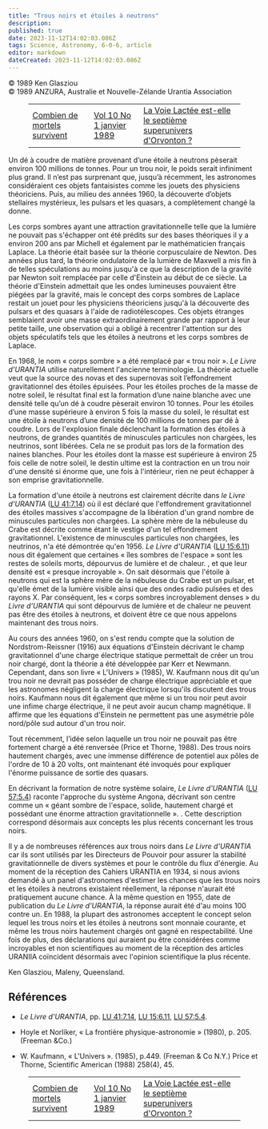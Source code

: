 ```yaml
---
title: "Trous noirs et étoiles à neutrons"
description: 
published: true
date: 2023-11-12T14:02:03.086Z
tags: Science, Astronomy, 6-0-6, article
editor: markdown
dateCreated: 2023-11-12T14:02:03.086Z
---
```



<p class="v-card v-sheet theme--light grey lighten-3 px-2 py-1">© 1989 Ken Glasziou<br>© 1989 ANZURA, Australie et Nouvelle-Zélande Urantia Association</p>
<figure class="table chapter-navigator">
  <table>
    <tbody>
      <tr>
        <td>
        <a href="/fr/article/Trevor_Swadling/How_Many_Mortals_Survive">
          <span class="mdi mdi-arrow-left-drop-circle"></span><span class="pl-2">Combien de mortels survivent</span>
        </a>
        </td>
        <td>
        <a href="/fr/index/articles_606#vol-10-no-1-janvier-1989">
          <span class="mdi mdi-book-open-variant"></span><span class="pl-2">Vol 10 No 1 janvier 1989</span>
        </a>
        </td>
        <td>
        <a href="/fr/article/Frank_Wright/Is_Milky_Way_Seventh_Superuniverse">
          <span class="pr-2">La Voie Lactée est-elle le septième superunivers d'Orvonton ?</span><span class="mdi mdi-arrow-right-drop-circle"></span>
        </a>
        </td>
      </tr>
    </tbody>
  </table>
</figure>



Un dé à coudre de matière provenant d’une étoile à neutrons pèserait environ 100 millions de tonnes. Pour un trou noir, le poids serait infiniment plus grand. Il n’est pas surprenant que, jusqu’à récemment, les astronomes considéraient ces objets fantaisistes comme les jouets des physiciens théoriciens. Puis, au milieu des années 1960, la découverte d’objets stellaires mystérieux, les pulsars et les quasars, a complètement changé la donne.

Les corps sombres ayant une attraction gravitationnelle telle que la lumière ne pouvait pas s'échapper ont été prédits sur des bases théoriques il y a environ 200 ans par Michell et également par le mathématicien français Laplace. La théorie était basée sur la théorie corpusculaire de Newton. Des années plus tard, la théorie ondulatoire de la lumière de Maxwell a mis fin à de telles spéculations au moins jusqu'à ce que la description de la gravité par Newton soit remplacée par celle d'Einstein au début de ce siècle. La théorie d'Einstein admettait que les ondes lumineuses pouvaient être piégées par la gravité, mais le concept des corps sombres de Laplace restait un jouet pour les physiciens théoriciens jusqu'à la découverte des pulsars et des quasars à l'aide de radiotélescopes. Ces objets étranges semblaient avoir une masse extraordinairement grande par rapport à leur petite taille, une observation qui a obligé à recentrer l'attention sur des objets spéculatifs tels que les étoiles à neutrons et les corps sombres de Laplace.

En 1968, le nom « corps sombre » a été remplacé par « trou noir ». _Le Livre d'URANTIA_ utilise naturellement l'ancienne terminologie. La théorie actuelle veut que la source des novas et des supernovas soit l’effondrement gravitationnel des étoiles épuisées. Pour les étoiles proches de la masse de notre soleil, le résultat final est la formation d’une naine blanche avec une densité telle qu’un dé à coudre pèserait environ 10 tonnes. Pour les étoiles d’une masse supérieure à environ 5 fois la masse du soleil, le résultat est une étoile à neutrons d’une densité de 100 millions de tonnes par dé à coudre. Lors de l'explosion finale déclenchant la formation des étoiles à neutrons, de grandes quantités de minuscules particules non chargées, les neutrinos, sont libérées. Cela ne se produit pas lors de la formation des naines blanches. Pour les étoiles dont la masse est supérieure à environ 25 fois celle de notre soleil, le destin ultime est la contraction en un trou noir d'une densité si énorme que, une fois à l'intérieur, rien ne peut échapper à son emprise gravitationnelle.

La formation d'une étoile à neutrons est clairement décrite dans _le Livre d'URANTIA_ (<a id="a44_87"></a>[LU 41:7.14](/fr/The_Urantia_Book/41#p7_14)) où il est déclaré que l'effondrement gravitationnel des étoiles massives s'accompagne de la libération d'un grand nombre de minuscules particules non chargées. La sphère mère de la nébuleuse du Crabe est décrite comme étant le vestige d'un tel effondrement gravitationnel. L'existence de minuscules particules non chargées, les neutrinos, n'a été démontrée qu'en 1956. _Le Livre d'URANTIA_ (<a id="a44_523"></a>[LU 15:6.11](/fr/The_Urantia_Book/15#p6_11)) nous dit également que certaines « îles sombres de l'espace » sont les restes de soleils morts, dépourvus de lumière et de chaleur. , et que leur densité est « presque incroyable ». On sait désormais que l'étoile à neutrons qui est la sphère mère de la nébuleuse du Crabe est un pulsar, et qu'elle émet de la lumière visible ainsi que des ondes radio pulsées et des rayons X. Par conséquent, les « corps sombres incroyablement denses » du _Livre d’URANTIA_ qui sont dépourvus de lumière et de chaleur ne peuvent pas être des étoiles à neutrons, et doivent être ce que nous appelons maintenant des trous noirs.

Au cours des années 1960, on s'est rendu compte que la solution de Nordstrom-Reissner (1916) aux équations d'Einstein décrivant le champ gravitationnel d'une charge électrique statique permettait de créer un trou noir chargé, dont la théorie a été développée par Kerr et Newmann. Cependant, dans son livre « L'Univers » (1985), W. Kaufmann nous dit qu'un trou noir ne devrait pas posséder de charge électrique appréciable et que les astronomes négligent la charge électrique lorsqu'ils discutent des trous noirs. Kaufmann nous dit également que même si un trou noir peut avoir une infime charge électrique, il ne peut avoir aucun champ magnétique. Il affirme que les équations d'Einstein ne permettent pas une asymétrie pôle nord/pôle sud autour d'un trou noir.

Tout récemment, l’idée selon laquelle un trou noir ne pouvait pas être fortement chargé a été renversée (Price et Thorne, 1988). Des trous noirs hautement chargés, avec une immense différence de potentiel aux pôles de l'ordre de 10 à 20 volts, ont maintenant été invoqués pour expliquer l'énorme puissance de sortie des quasars.

En décrivant la formation de notre système solaire, _Le Livre d'URANTIA_ (<a id="a50_74"></a>[LU 57:5.4](/fr/The_Urantia_Book/57#p5_4)) raconte l'approche du système Angona, décrivant son centre comme un « géant sombre de l'espace, solide, hautement chargé et possédant une énorme attraction gravitationnelle ». . Cette description correspond désormais aux concepts les plus récents concernant les trous noirs.

Il y a de nombreuses références aux trous noirs dans _Le Livre d'URANTIA_ car ils sont utilisés par les Directeurs de Pouvoir pour assurer la stabilité gravitationnelle de divers systèmes et pour le contrôle du flux d'énergie. Au moment de la réception des Cahiers URANTIA en 1934, si nous avions demandé à un panel d'astronomes d'estimer les chances que les trous noirs et les étoiles à neutrons existaient réellement, la réponse n'aurait été pratiquement aucune chance. À la même question en 1955, date de publication du _Le Livre d'URANTIA_, la réponse aurait été d'au moins 100 contre un. En 1988, la plupart des astronomes acceptent le concept selon lequel les trous noirs et les étoiles à neutrons sont monnaie courante, et même les trous noirs hautement chargés ont gagné en respectabilité. Une fois de plus, des déclarations qui auraient pu être considérées comme incroyables et non scientifiques au moment de la réception des articles URANIIA coïncident désormais avec l'opinion scientifique la plus récente.

Ken Glasziou, Maleny, Queensland.

## Références

- _Le Livre d'URANTIA_, pp. <a id="a58_28"></a>[LU 41:7.14](/fr/The_Urantia_Book/41#p7_14), <a id="a58_73"></a>[LU 15:6.11](/fr/The_Urantia_Book/15#p6_11), <a id="a58_118"></a>[LU 57:5.4](/fr/The_Urantia_Book/57#p5_4).

- Hoyle et Norliker, « La frontière physique-astronomie » (1980), p. 205. (Freeman \&Co.)

- W. Kaufmann, « L'Univers ». (1985), p.449. (Freeman \& Co N.Y.) Price et Thorne, Scientific American (1988) 258(4), 45.



<figure class="table chapter-navigator">
  <table>
    <tbody>
      <tr>
        <td>
        <a href="/fr/article/Trevor_Swadling/How_Many_Mortals_Survive">
          <span class="mdi mdi-arrow-left-drop-circle"></span><span class="pl-2">Combien de mortels survivent</span>
        </a>
        </td>
        <td>
        <a href="/fr/index/articles_606#vol-10-no-1-janvier-1989">
          <span class="mdi mdi-book-open-variant"></span><span class="pl-2">Vol 10 No 1 janvier 1989</span>
        </a>
        </td>
        <td>
        <a href="/fr/article/Frank_Wright/Is_Milky_Way_Seventh_Superuniverse">
          <span class="pr-2">La Voie Lactée est-elle le septième superunivers d'Orvonton ?</span><span class="mdi mdi-arrow-right-drop-circle"></span>
        </a>
        </td>
      </tr>
    </tbody>
  </table>
</figure>
